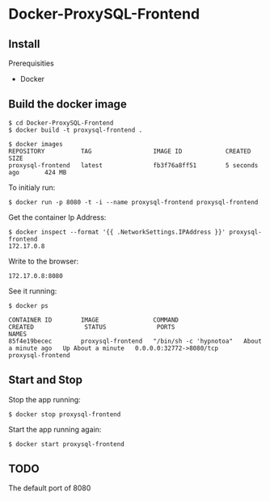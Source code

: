 Docker-ProxySQL-Frontend
========================

## Install
Prerequisities
 - Docker

## Build the docker image
```
$ cd Docker-ProxySQL-Frontend
$ docker build -t proxysql-frontend .
```
```
$ docker images
REPOSITORY          TAG                 IMAGE ID            CREATED             SIZE
proxysql-frontend   latest              fb3f76a8ff51        5 seconds ago       424 MB
```

To initialy run:
```
$ docker run -p 8080 -t -i --name proxysql-frontend proxysql-frontend
```
Get the container Ip Address:
```
$ docker inspect --format '{{ .NetworkSettings.IPAddress }}' proxysql-frontend
172.17.0.8
```

Write to the browser:
```
172.17.0.8:8080
```

See it running:
```
$ docker ps
```
```
CONTAINER ID        IMAGE               COMMAND                  CREATED              STATUS              PORTS                              NAMES
85f4e19becec        proxysql-frontend   "/bin/sh -c 'hypnotoa"   About a minute ago   Up About a minute   0.0.0.0:32772->8080/tcp            proxysql-frontend
```
## Start and Stop

Stop the app running:
```
$ docker stop proxysql-frontend
```
Start the app running again:
```
$ docker start proxysql-frontend
```
## TODO
The default port of 8080
